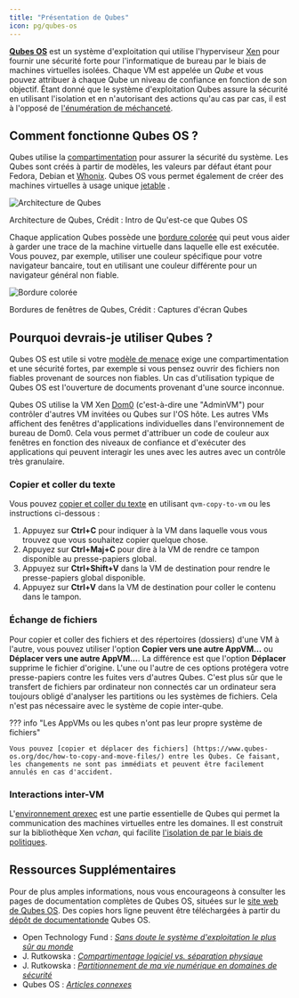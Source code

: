 ```yaml
---
title: "Présentation de Qubes"
icon: pg/qubes-os
---
```


[**Qubes OS**](../desktop.md#qubes-os) est un système d'exploitation qui utilise l'hyperviseur [Xen](https://fr.wikipedia.org/wiki/Xen) pour fournir une sécurité forte pour l'informatique de bureau par le biais de machines virtuelles isolées. Chaque VM est appelée un *Qube* et vous pouvez attribuer à chaque Qube un niveau de confiance en fonction de son objectif. Étant donné que le système d'exploitation Qubes assure la sécurité en utilisant l'isolation et en n'autorisant des actions qu'au cas par cas, il est à l'opposé de [l'énumération de méchanceté](https://www.ranum.com/security/computer_security/editorials/dumb/).

## Comment fonctionne Qubes OS ?

Qubes utilise la [compartimentation](https://www.qubes-os.org/intro/) pour assurer la sécurité du système. Les Qubes sont créés à partir de modèles, les valeurs par défaut étant pour Fedora, Debian et [Whonix](../desktop.md#whonix). Qubes OS vous permet également de créer des machines virtuelles à usage unique [jetable](https://www.qubes-os.org/doc/how-to-use-disposables/) .

![Architecture de Qubes](../assets/img/qubes/qubes-trust-level-architecture.png)
<figcaption>Architecture de Qubes, Crédit : Intro de Qu'est-ce que Qubes OS</figcaption>

Chaque application Qubes possède une [bordure colorée](https://www.qubes-os.org/screenshots/) qui peut vous aider à garder une trace de la machine virtuelle dans laquelle elle est exécutée. Vous pouvez, par exemple, utiliser une couleur spécifique pour votre navigateur bancaire, tout en utilisant une couleur différente pour un navigateur général non fiable.

![Bordure colorée](../assets/img/qubes/r4.0-xfce-three-domains-at-work.png)
<figcaption>Bordures de fenêtres de Qubes, Crédit : Captures d'écran Qubes</figcaption>

## Pourquoi devrais-je utiliser Qubes ?

Qubes OS est utile si votre [modèle de menace](../basics/threat-modeling.md) exige une compartimentation et une sécurité fortes, par exemple si vous pensez ouvrir des fichiers non fiables provenant de sources non fiables. Un cas d'utilisation typique de Qubes OS est l'ouverture de documents provenant d'une source inconnue.

Qubes OS utilise la VM Xen [Dom0](https://wiki.xenproject.org/wiki/Dom0) (c'est-à-dire une "AdminVM") pour contrôler d'autres VM invitées ou Qubes sur l'OS hôte. Les autres VMs affichent des fenêtres d'applications individuelles dans l'environnement de bureau de Dom0. Cela vous permet d'attribuer un code de couleur aux fenêtres en fonction des niveaux de confiance et d'exécuter des applications qui peuvent interagir les unes avec les autres avec un contrôle très granulaire.

### Copier et coller du texte

Vous pouvez [copier et coller du texte](https://www.qubes-os.org/doc/how-to-copy-and-paste-text/) en utilisant `qvm-copy-to-vm` ou les instructions ci-dessous :

1. Appuyez sur **Ctrl+C** pour indiquer à la VM dans laquelle vous vous trouvez que vous souhaitez copier quelque chose.
2. Appuyez sur **Ctrl+Maj+C** pour dire à la VM de rendre ce tampon disponible au presse-papiers global.
3. Appuyez sur **Ctrl+Shift+V** dans la VM de destination pour rendre le presse-papiers global disponible.
4. Appuyez sur **Ctrl+V** dans la VM de destination pour coller le contenu dans le tampon.

### Échange de fichiers

Pour copier et coller des fichiers et des répertoires (dossiers) d'une VM à l'autre, vous pouvez utiliser l'option **Copier vers une autre AppVM...** ou **Déplacer vers une autre AppVM...**. La différence est que l'option **Déplacer** supprime le fichier d'origine. L'une ou l'autre de ces options protégera votre presse-papiers contre les fuites vers d'autres Qubes. C'est plus sûr que le transfert de fichiers par ordinateur non connectés car un ordinateur sera toujours obligé d'analyser les partitions ou les systèmes de fichiers. Cela n'est pas nécessaire avec le système de copie inter-qube.

??? info "Les AppVMs ou les qubes n'ont pas leur propre système de fichiers"

    Vous pouvez [copier et déplacer des fichiers] (https://www.qubes-os.org/doc/how-to-copy-and-move-files/) entre les Qubes. Ce faisant, les changements ne sont pas immédiats et peuvent être facilement annulés en cas d'accident.

### Interactions inter-VM

L'[environnement qrexec](https://www.qubes-os.org/doc/qrexec/) est une partie essentielle de Qubes qui permet la communication des machines virtuelles entre les domaines. Il est construit sur la bibliothèque Xen *vchan*, qui facilite [l'isolation de par le biais de politiques](https://www.qubes-os.org/news/2020/06/22/new-qrexec-policy-system/).

## Ressources Supplémentaires

Pour de plus amples informations, nous vous encourageons à consulter les pages de documentation complètes de Qubes OS, situées sur le [site web de Qubes OS](https://www.qubes-os.org/doc/). Des copies hors ligne peuvent être téléchargées à partir du [dépôt de documentationde](https://github.com/QubesOS/qubes-doc) Qubes OS.

- Open Technology Fund : [*Sans doute le système d'exploitation le plus sûr au monde*](https://www.opentech.fund/news/qubes-os-arguably-the-worlds-most-secure-operating-system-motherboard/)
- J. Rutkowska : [*Compartimentage logiciel vs. séparation physique*](https://invisiblethingslab.com/resources/2014/Software_compartmentalization_vs_physical_separation.pdf)
- J. Rutkowska : [*Partitionnement de ma vie numérique en domaines de sécurité*](https://blog.invisiblethings.org/2011/03/13/partitioning-my-digital-life-into.html)
- Qubes OS : [*Articles connexes*](https://www.qubes-os.org/news/categories/#articles)
